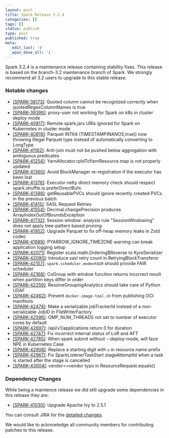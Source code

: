 ```yaml
---
layout: post
title: Spark Release 3.2.4
categories: []
tags: []
status: publish
type: post
published: true
meta:
  _edit_last: '4'
  _wpas_done_all: '1'
---
```


Spark 3.2.4 is a maintenance release containing stability fixes. This release is based on the branch-3.2 maintenance branch of Spark. We strongly recommend all 3.2 users to upgrade to this stable release.

### Notable changes

  - [[SPARK-38173]](https://issues.apache.org/jira/browse/SPARK-38173): Quoted column cannot be recognized correctly when quotedRegexColumnNames is true
  - [[SPARK-39399]](https://issues.apache.org/jira/browse/SPARK-39399): proxy-user not working for Spark on k8s in cluster deploy mode
  - [[SPARK-40817]](https://issues.apache.org/jira/browse/SPARK-40817): Remote spark.jars URIs ignored for Spark on Kubernetes in cluster mode
  - [[SPARK-40819]](https://issues.apache.org/jira/browse/SPARK-40819): Parquet INT64 (TIMESTAMP(NANOS,true)) now throwing Illegal Parquet type instead of automatically converting to LongType
  - [[SPARK-41162]](https://issues.apache.org/jira/browse/SPARK-41162): Anti-join must not be pushed below aggregation with ambiguous predicates
  - [[SPARK-41254]](https://issues.apache.org/jira/browse/SPARK-41254): YarnAllocator.rpIdToYarnResource map is not properly updated
  - [[SPARK-41360]](https://issues.apache.org/jira/browse/SPARK-41360): Avoid BlockManager re-registration if the executor has been lost
  - [[SPARK-41376]](https://issues.apache.org/jira/browse/SPARK-41376): Executor netty direct memory check should respect spark.shuffle.io.preferDirectBufs
  - [[SPARK-41388]](https://issues.apache.org/jira/browse/SPARK-41388): getReusablePVCs should ignore recently created PVCs in the previous batch
  - [[SPARK-41415]](https://issues.apache.org/jira/browse/SPARK-41415): SASL Request Retries
  - [[SPARK-41554]](https://issues.apache.org/jira/browse/SPARK-41554): Decimal.changePrecision produces ArrayIndexOutOfBoundsException
  - [[SPARK-41732]](https://issues.apache.org/jira/browse/SPARK-41732): Session window: analysis rule "SessionWindowing" does not apply tree-pattern based pruning
  - [[SPARK-41952]](https://issues.apache.org/jira/browse/SPARK-41952): Upgrade Parquet to fix off-heap memory leaks in Zstd codec
  - [[SPARK-41989]](https://issues.apache.org/jira/browse/SPARK-41989): PYARROW_IGNORE_TIMEZONE warning can break application logging setup
  - [[SPARK-42071]](https://issues.apache.org/jira/browse/SPARK-42071): Register scala.math.Ordering$Reverse to KyroSerializer
  - [[SPARK-42090]](https://issues.apache.org/jira/browse/SPARK-42090): Introduce sasl retry count in RetryingBlockTransferor
  - [[SPARK-42157]](https://issues.apache.org/jira/browse/SPARK-42157): `spark.scheduler.mode=FAIR` should provide FAIR scheduler
  - [[SPARK-42168]](https://issues.apache.org/jira/browse/SPARK-42168): CoGroup with window function returns incorrect result when partition keys differ in order
  - [[SPARK-42259]](https://issues.apache.org/jira/browse/SPARK-42259): ResolveGroupingAnalytics should take care of Python UDAF
  - [[SPARK-42462]](https://issues.apache.org/jira/browse/SPARK-42462): Prevent `docker-image-tool.sh` from publishing OCI manifests
  - [[SPARK-42478]](https://issues.apache.org/jira/browse/SPARK-42478): Make a serializable jobTrackerId instead of a non-serializable JobID in FileWriterFactory
  - [[SPARK-42596]](https://issues.apache.org/jira/browse/SPARK-42596): OMP_NUM_THREADS not set to number of executor cores by default
  - [[SPARK-42697]](https://issues.apache.org/jira/browse/SPARK-42697): /api/v1/applications return 0 for duration
  - [[SPARK-42747]](https://issues.apache.org/jira/browse/SPARK-42747): Fix incorrect internal status of LoR and AFT
  - [[SPARK-42785]](https://issues.apache.org/jira/browse/SPARK-42785): When spark submit without --deploy-mode, will face NPE in Kubernetes Case
  - [[SPARK-42906]](https://issues.apache.org/jira/browse/SPARK-42906): Replace a starting digit with `x` in resource name prefix
  - [[SPARK-42967]](https://issues.apache.org/jira/browse/SPARK-42967): Fix SparkListenerTaskStart.stageAttemptId when a task is started after the stage is cancelled
  - [[SPARK-43004]](https://issues.apache.org/jira/browse/SPARK-43004): vendor==vendor typo in ResourceRequest.equals()

### Dependency Changes

While being a maintence release we did still upgrade some dependencies in this release they are:

  - [[SPARK-41030]](https://issues.apache.org/jira/browse/SPARK-41030): Upgrade Apache Ivy to 2.5.1

You can consult JIRA for the [detailed changes](https://s.apache.org/spark-3.2.4).

We would like to acknowledge all community members for contributing patches to this release.
